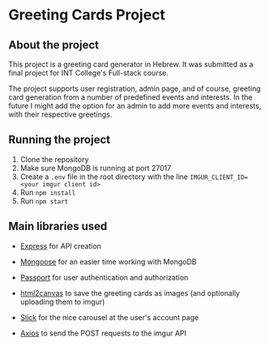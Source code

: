 # Greeting Cards Project

## About the project

This project is a greeting card generator in Hebrew. It was submitted as a final project for INT College's Full-stack course.

The project supports user registration, admin page, and of course, greeting card generation from a number of predefined events and interests. In the future I might add the option for an admin to add more events and interests, with their respective greetings.

## Running the project

1. Clone the repository
2. Make sure MongoDB is running at port 27017
3. Create a `.env` file in the root directory with the line `IMGUR_CLIENT_ID=<your imgur client id>`
4. Run `npm install`
5. Run `npm start`

## Main libraries used

- [Express](https://expressjs.com/) for API creation

- [Mongoose](https://mongoosejs.com/) for an easier time working with MongoDB

- [Passport](http://www.passportjs.org/) for user authentication and authorization

- [html2canvas](https://html2canvas.hertzen.com/) to save the greeting cards as images (and optionally uploading them to imgur)

- [Slick](https://kenwheeler.github.io/slick/) for the nice carousel at the user's account page

- [Axios](https://github.com/axios/axios) to send the POST requests to the imgur API
